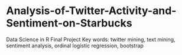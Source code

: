 # Analysis-of-Twitter-Activity-and-Sentiment-on-Starbucks
Data Science in R Final Project 
Key words: twitter mining, text mining, sentiment analysis, ordinal logistic regression, bootstrap
